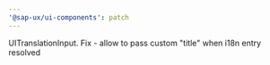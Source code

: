 ```yaml
---
'@sap-ux/ui-components': patch
---
```


UITranslationInput. Fix - allow to pass custom "title" when i18n entry resolved
